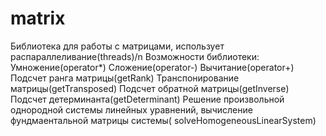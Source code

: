 # matrix
Библиотека для работы с матрицами, использует распараллеливание(threads)/n
Возможности библиотеки:
Умножение(operator*)
Сложение(operator-)
Вычитание(operator+)
Подсчет ранга матрицы(getRank)
Транспонирование матрицы(getTransposed)
Подсчет обратной матрицы(getInverse)
Подсчет детерминанта(getDeterminant)
Решение произвольной однородной системы линейных уравнений, вычисление фундмаентальной матрицы системы( solveHomogeneousLinearSystem)
